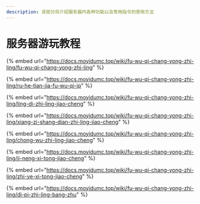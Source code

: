 ```yaml
---
description: 该部分将介绍服务器内各种功能以及常用指令的使用方法
---
```


# 服务器游玩教程

{% embed url="https://docs.moyidumc.top/wiki/fu-wu-qi-chang-yong-zhi-ling/fu-wu-qi-chang-yong-zhi-ling" %}

{% embed url="https://docs.moyidumc.top/wiki/fu-wu-qi-chang-yong-zhi-ling/ru-he-tian-jia-fu-wu-qi-ip" %}

{% embed url="https://docs.moyidumc.top/wiki/fu-wu-qi-chang-yong-zhi-ling/ling-di-zhi-ling-jiao-cheng" %}

{% embed url="https://docs.moyidumc.top/wiki/fu-wu-qi-chang-yong-zhi-ling/xiang-zi-shang-dian-zhi-ling-jiao-cheng" %}

{% embed url="https://docs.moyidumc.top/wiki/fu-wu-qi-chang-yong-zhi-ling/chong-wu-zhi-ling-jiao-cheng" %}

{% embed url="https://docs.moyidumc.top/wiki/fu-wu-qi-chang-yong-zhi-ling/ji-neng-xi-tong-jiao-cheng" %}

{% embed url="https://docs.moyidumc.top/wiki/fu-wu-qi-chang-yong-zhi-ling/zhi-ye-xi-tong-jiao-cheng" %}

{% embed url="https://docs.moyidumc.top/wiki/fu-wu-qi-chang-yong-zhi-ling/di-pi-zhi-ling-bang-zhu" %}
